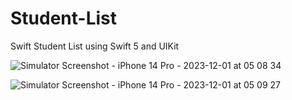 # Student-List
Swift Student List using Swift 5 and UIKit

![Simulator Screenshot - iPhone 14 Pro - 2023-12-01 at 05 08 34](https://github.com/stpimm/Student-List/assets/66082265/c34fe8b7-40fe-4740-a651-56c7f9a5098b)

![Simulator Screenshot - iPhone 14 Pro - 2023-12-01 at 05 09 27](https://github.com/stpimm/Student-List/assets/66082265/608671dc-8998-4c5e-886e-606348849212)
